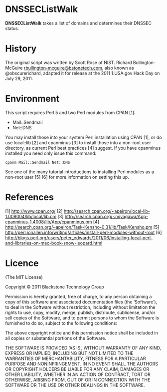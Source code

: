DNSSECListWalk
==============

**DNSSECListWalk** takes a list of domains and determines their DNSSEC status.

History
=======

The original script was written by Scott Rose of NIST.
Richard Bullington-McGuire <rbullington-mcguire@bstonetech.com>, 
also known as @obscurerichard, adapted it for release at the 2011 1.USA.gov
Hack Day on July 29, 2011.

Environment
===========

This script requires Perl 5 and two Perl modules from CPAN [1]: 

* Mail::Sendmail
* Net::DNS

You may install those into your system Perl installation using CPAN [1], or do use
local::lib [2] and cpanminus [3] to install those into a non-root user
directory, as current Perl best practices [4] suggest. If you have cpanminus
installed you need only issue this command:

    cpanm Mail::Sendmail Net::DNS

See one of the many tutorial introductions to installing Perl modules as
a non-root user [5] [6] for more information on setting this up.

References
==========

  [1] http://www.cpan.org/
  [2] http://search.cpan.org/~apeiron/local-lib-1.008004/lib/local/lib.pm
  [3] http://search.cpan.org/~miyagawa/App-cpanminus-1.4008/lib/App/cpanminus.pm
  [4] http://search.cpan.org/~apeiron/Task-Kensho-0.31/lib/Task/Kensho.pm
  [5] http://perl.jonallen.info/writing/articles/install-perl-modules-without-root
  [6] http://blogs.perl.org/users/peter_edwards/2011/06/installing-local-perl-and-libraries-on-mac-book-snow-leopard.html


Licence
=======

(The MIT License)

Copyright © 2011 Blackstone Technology Group

Permission is hereby granted, free of charge, to any person obtaining a copy of
this software and associated documentation files (the ‘Software’), to deal in
the Software without restriction, including without limitation the rights to
use, copy, modify, merge, publish, distribute, sublicense, and/or sell copies of
the Software, and to permit persons to whom the Software is furnished to do so,
subject to the following conditions:

The above copyright notice and this permission notice shall be included in all
copies or substantial portions of the Software.

THE SOFTWARE IS PROVIDED ‘AS IS’, WITHOUT WARRANTY OF ANY KIND, EXPRESS OR
IMPLIED, INCLUDING BUT NOT LIMITED TO THE WARRANTIES OF MERCHANTABILITY, FITNESS
FOR A PARTICULAR PURPOSE AND NONINFRINGEMENT. IN NO EVENT SHALL THE AUTHORS OR
COPYRIGHT HOLDERS BE LIABLE FOR ANY CLAIM, DAMAGES OR OTHER LIABILITY, WHETHER
IN AN ACTION OF CONTRACT, TORT OR OTHERWISE, ARISING FROM, OUT OF OR IN
CONNECTION WITH THE SOFTWARE OR THE USE OR OTHER DEALINGS IN THE SOFTWARE.
